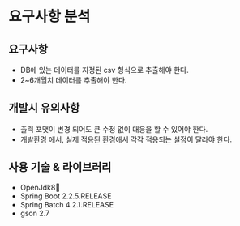 # 요구사항 분석
## 요구사항
* DB에 있는 데이터를 지정된 csv 형식으로 추출해야 한다.
* 2~6개월치 데이터를 추출해야 한다.

## 개발시 유의사항
* 출력 포맷이 변경 되어도 큰 수정 없이 대응을 할 수 있어야 한다.
* 개발환경 에서, 실제 적용된 환경애서 각각 적용되는 설정이 달라야 한다.

## 사용 기술 & 라이브러리
* OpenJdk8
* Spring Boot 2.2.5.RELEASE
* Spring Batch 4.2.1.RELEASE
* gson 2.7